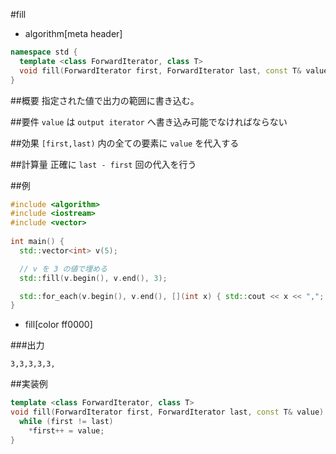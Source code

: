 #fill
* algorithm[meta header]

```cpp
namespace std {
  template <class ForwardIterator, class T>
  void fill(ForwardIterator first, ForwardIterator last, const T& value);
}
```

##概要
指定された値で出力の範囲に書き込む。


##要件
`value` は `output iterator` へ書き込み可能でなければならない


##効果
`[first,last)` 内の全ての要素に `value` を代入する


##計算量
正確に `last - first` 回の代入を行う


##例
```cpp
#include <algorithm>
#include <iostream>
#include <vector>
 
int main() {
  std::vector<int> v(5);

  // v を 3 の値で埋める
  std::fill(v.begin(), v.end(), 3);

  std::for_each(v.begin(), v.end(), [](int x) { std::cout << x << ","; });
}
```
* fill[color ff0000]

###出力
```
3,3,3,3,3,
```


##実装例
```cpp
template <class ForwardIterator, class T>
void fill(ForwardIterator first, ForwardIterator last, const T& value) {
  while (first != last)
    *first++ = value;
}
```

